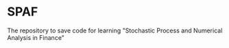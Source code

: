 # SPAF
The repository to save code for learning "Stochastic Process and Numerical Analysis in Finance"
